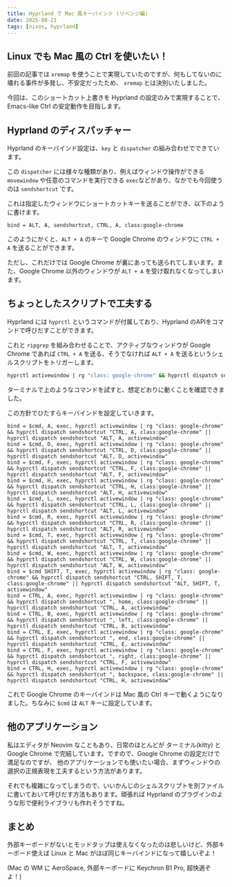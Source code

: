```yaml
---
title: Hyprland で Mac 風キーバインド (リベンジ編)
date: 2025-08-21
tags: [nixos, hyprland]
---
```


## Linux でも Mac 風の Ctrl を使いたい！

前回の記事では `xremap` を使うことで実現していたのですが、何もしてないのに壊れる事件が多発し、不安定だったため、
`xremap` とは決別いたしました。

今回は、このショートカット上書きを Hyprland の設定のみで実現することで、Emacs-like Ctrl の安定動作を目指します。

## Hyprland のディスパッチャー

Hyprland のキーバインド設定は、`key` と `dispatcher` の組み合わせでできています。

この `dispatcher` には様々な種類があり、例えばウィンドウ操作ができる `movewindow` や任意のコマンドを実行できる `exec`などがあり、なかでも今回使うのは
`sendshortcut` です。

これは指定したウィンドウにショートカットキーを送ることができ、以下のように書けます。

```hypr
bind = ALT, A, sendshortcut, CTRL, A, class:google-chrome
```

このようにかくと、`ALT + A` のキーで Google Chrome のウィンドウに `CTRL + A` を送ることができます。

ただし、これだけでは Google Chrome が裏にあっても送られてしまいます。また、Google Chrome 以外のウィンドウが `ALT + A` を受け取れなくなってしまいます。

## ちょっとしたスクリプトで工夫する

Hyprland には `hyprctl` というコマンドが付属しており、Hyprland のAPIをコマンドで呼びだすことができます。

これと `ripgrep` を組み合わせることで、アクティブなウィンドウが Google Chrome であれば `CTRL + A` を送る、そうでなければ `ALT + A` を送るというシェルスクリプトをトリガーします。

```sh
hyprctl activewindow | rg "class: google-chrome" && hyprctl dispatch sendshortcut "CTRL, A, class:google-chrome" || hyprctl dispatch sendshortcut "ALT, A, activewindow"
```

ターミナルで上のようなコマンドを試すと、想定どおりに動くことを確認できました。

この方針でひたすらキーバインドを設定していきます。


```hypr
bind = $cmd, A, exec, hyprctl activewindow | rg "class: google-chrome" && hyprctl dispatch sendshortcut "CTRL, A, class:google-chrome" || hyprctl dispatch sendshortcut "ALT, A, activewindow"
bind = $cmd, D, exec, hyprctl activewindow | rg "class: google-chrome" && hyprctl dispatch sendshortcut "CTRL, D, class:google-chrome" || hyprctl dispatch sendshortcut "ALT, D, activewindow"
bind = $cmd, F, exec, hyprctl activewindow | rg "class: google-chrome" && hyprctl dispatch sendshortcut "CTRL, F, class:google-chrome" || hyprctl dispatch sendshortcut "ALT, F, activewindow"
bind = $cmd, H, exec, hyprctl activewindow | rg "class: google-chrome" && hyprctl dispatch sendshortcut "CTRL, H, class:google-chrome" || hyprctl dispatch sendshortcut "ALT, H, activewindow"
bind = $cmd, L, exec, hyprctl activewindow | rg "class: google-chrome" && hyprctl dispatch sendshortcut "CTRL, L, class:google-chrome" || hyprctl dispatch sendshortcut "ALT, L, activewindow"
bind = $cmd, R, exec, hyprctl activewindow | rg "class: google-chrome" && hyprctl dispatch sendshortcut "CTRL, R, class:google-chrome" || hyprctl dispatch sendshortcut "ALT, R, activewindow"
bind = $cmd, T, exec, hyprctl activewindow | rg "class: google-chrome" && hyprctl dispatch sendshortcut "CTRL, T, class:google-chrome" || hyprctl dispatch sendshortcut "ALT, T, activewindow"
bind = $cmd, W, exec, hyprctl activewindow | rg "class: google-chrome" && hyprctl dispatch sendshortcut "CTRL, W, class:google-chrome" || hyprctl dispatch sendshortcut "ALT, W, activewindow"
bind = $cmd SHIFT, T, exec, hyprctl activewindow | rg "class: google-chrome" && hyprctl dispatch sendshortcut "CTRL, SHIFT, T, class:google-chrome" || hyprctl dispatch sendshortcut "ALT, SHIFT, T, activewindow"
bind = CTRL, A, exec, hyprctl activewindow | rg "class: google-chrome" && hyprctl dispatch sendshortcut ", home, class:google-chrome" || hyprctl dispatch sendshortcut "CTRL, A, activewindow"
bind = CTRL, B, exec, hyprctl activewindow | rg "class: google-chrome" && hyprctl dispatch sendshortcut ", left, class:google-chrome" || hyprctl dispatch sendshortcut "CTRL, B, activewindow"
bind = CTRL, E, exec, hyprctl activewindow | rg "class: google-chrome" && hyprctl dispatch sendshortcut ", end, class:google-chrome" || hyprctl dispatch sendshortcut "CTRL, E, activewindow"
bind = CTRL, F, exec, hyprctl activewindow | rg "class: google-chrome" && hyprctl dispatch sendshortcut ", right, class:google-chrome" || hyprctl dispatch sendshortcut "CTRL, F, activewindow"
bind = CTRL, H, exec, hyprctl activewindow | rg "class: google-chrome" && hyprctl dispatch sendshortcut ", backspace, class:google-chrome" || hyprctl dispatch sendshortcut "CTRL, H, activewindow"
```

これで Google Chrome のキーバインドは Mac 風の Ctrl キーで動くようになりました。ちなみに `$cmd` は `ALT` キーに設定しています。

## 他のアプリケーション

私はエディタが Neovim なこともあり、日常のほとんどが ターミナル(kitty) と Google Chrome で完結しています。ですので、Google Chrome の設定だけで満足なのですが、
他のアプリケーションでも使いたい場合、まずウィンドウの選択の正規表現を工夫するという方法があります。

それでも複雑になってしまうので、いいかんじのシェルスクリプトを別ファイルに書いておいて呼びだす方法もあります。頑張れば Hyprland のプラグインのような形で便利ライブラリも作れそうですね。

## まとめ

外部キーボードがないとモッドタップは使えなくなったのは悲しいけど、外部キーボード使えば Linux と Mac がほぼ同じキーバインドになって嬉しいぞよ！

(Mac の WM に AeroSpace, 外部キーボードに Keychron B1 Pro, 超快適ぞよ！)

